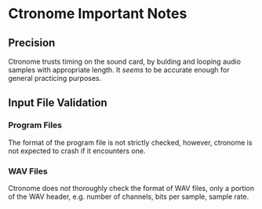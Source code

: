 # Ctronome Important Notes
## Precision
Ctronome trusts timing on the sound card, by bulding and looping audio
samples with appropriate length. It *seems* to be accurate enough for
general practicing purposes.

## Input File Validation
### Program Files
The format of the program file is not strictly checked, however, ctronome
is not expected to crash if it encounters one.

### WAV Files
Ctronome does *not* thoroughly check the format of WAV files, only a portion of the
WAV header, e.g. number of channels, bits per sample, sample rate.
